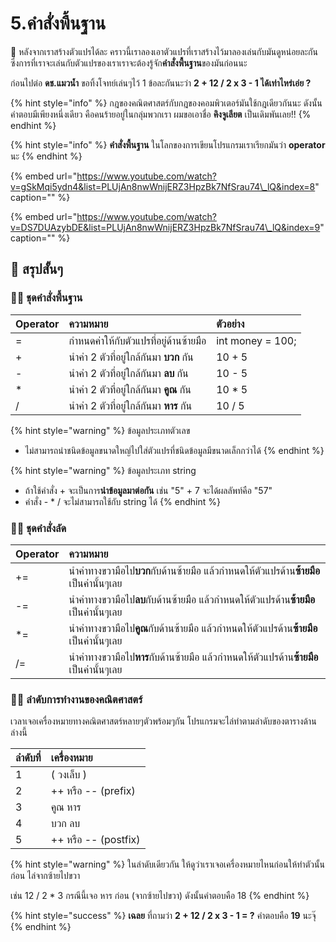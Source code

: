 # 5.คำสั่งพื้นฐาน

💬 หลังจากเราสร้างตัวแปรได้ละ คราวนี้เราลองเอาตัวแปรที่เราสร้างไว้มาลองเล่นกับมันดูหน่อยละกัน ซึ่งการที่เราจะเล่นกับตัวแปรของเราเราจะต้องรู้จัก**คำสั่งพื้นฐาน**ของมันก่อนนะ

ก่อนไปต่อ **ดช.แมวน้ำ** ขอทิ้งโจทย์เล่นๆไว้ 1 ข้อละกันนะว่า **2 + 12 / 2 x 3 - 1 ได้เท่าไหร่เอ่ย ?**

{% hint style="info" %}
กฎของคณิตศาสตร์กับกฎของคอมพิวเตอร์มันใช้กฎเดียวกันนะ ดังนั้นคำตอบมีเพียงหนึ่งเดียว คือคนร้ายอยู่ในกลุ่มพวกเรา ผมขอเอาชื่อ **คิงจูเลียต** เป็นเดิมพันเลย!!
{% endhint %}

{% hint style="info" %}
**คำสั่งพื้นฐาน** ในโลกของการเขียนโปรแกรมเราเรียกมันว่า **operator** นะ
{% endhint %}

{% embed url="https://www.youtube.com/watch?v=gSkMqi5ydn4&list=PLUjAn8nwWnijERZ3HpzBk7NfSrau74\_lQ&index=8" caption="" %}

{% embed url="https://www.youtube.com/watch?v=DS7DUAzybDE&list=PLUjAn8nwWnijERZ3HpzBk7NfSrau74\_lQ&index=9" caption="" %}

## 🎯 สรุปสั้นๆ

### 👨‍🚀 ชุดคำสั่งพื้นฐาน

| Operator | ความหมาย | ตัวอย่าง |
| :--- | :--- | :--- |
| = | กำหนดค่าให้กับตัวแปรที่อยู่ด้านซ้ายมือ | int money = 100; |
| + | นำค่า 2 ตัวที่อยู่ใกล้กันมา **บวก** กัน | 10 + 5 |
| - | นำค่า 2 ตัวที่อยู่ใกล้กันมา **ลบ** กัน | 10 - 5 |
| \* | นำค่า 2 ตัวที่อยู่ใกล้กันมา **คูณ** กัน | 10 \* 5 |
| / | นำค่า 2 ตัวที่อยู่ใกล้กันมา **หาร** กัน | 10 / 5 |

{% hint style="warning" %}
ข้อมูลประเภทตัวเลข

* ไม่สามารถนำชนิดข้อมูลขนาดใหญ่ไปใส่ตัวแปรที่ชนิดข้อมูลมีขนาดเล็กกว่าได้
{% endhint %}

{% hint style="warning" %}
ข้อมูลประเภท string

* ถ้าใช้คำสั่ง + จะเป็นการ**นำข้อมูลมาต่อกัน** เช่น "5" + 7 จะได้ผลลัพท์คือ "57"
* คำสั่ง - \* / จะไม่สามารถใช้กับ string ได้
{% endhint %}

### 👨‍🚀 ชุดคำสั่งลัด

| Operator | ความหมาย |
| :--- | :--- |
| += | นำค่าทางขวามือไป**บวก**กับด้านซ้ายมือ แล้วกำหนดให้ตัวแปรด้าน**ซ้ายมือ**เป็นค่านั้นๆเลย |
| -= | นำค่าทางขวามือไป**ลบ**กับด้านซ้ายมือ แล้วกำหนดให้ตัวแปรด้าน**ซ้ายมือ**เป็นค่านั้นๆเลย |
| \*= | นำค่าทางขวามือไป**คูณ**กับด้านซ้ายมือ แล้วกำหนดให้ตัวแปรด้าน**ซ้ายมือ**เป็นค่านั้นๆเลย |
| /= | นำค่าทางขวามือไป**หาร**กับด้านซ้ายมือ แล้วกำหนดให้ตัวแปรด้าน**ซ้ายมือ**เป็นค่านั้นๆเลย |

### 👨‍🚀 ลำดับการทำงานของคณิตศาสตร์

เวลาเจอเครื่องหมายทางคณิตศาสตร์หลายๆตัวพร้อมๆกัน โปรแกรมจะไล่ทำตามลำดับของตารางด้านล่างนี้

| ลำดับที่ | เครื่องหมาย |
| :--- | :--- |
| 1 | \( วงเล็บ \) |
| 2 | ++ หรือ -- \(prefix\) |
| 3 | คูณ หาร |
| 4 | บวก ลบ |
| 5 | ++ หรือ -- \(postfix\) |

{% hint style="warning" %}
ในลำดับเดียวกัน ให้ดูว่าเราเจอเครื่องหมายไหนก่อนให้ทำตัวนั้นก่อน ไล่จากซ้ายไปขวา

เช่น 12 / 2 \* 3 กรณีนี้เจอ หาร ก่อน \(จากซ้ายไปขวา\) ดังนั้นคำตอบคือ 18
{% endhint %}

{% hint style="success" %}
**เฉลย** ที่ถามว่า **2 + 12 / 2 x 3 - 1 = ?** คำตอบคือ **19** นะจุ๊
{% endhint %}


